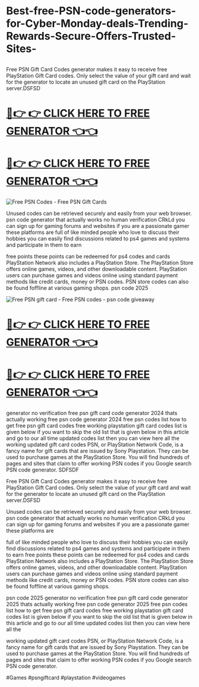 # Best-free-PSN-code-generators-for-Cyber-Monday-deals-Trending-Rewards-Secure-Offers-Trusted-Sites-
##

Free PSN Gift Card Codes generator makes it easy to receive free PlayStation Gift Card codes. Only select the value of your gift card and wait for the generator to locate an unused gift card on the PlayStation server.DSFSD

# [🔴👉 👉 CLICK HERE TO FREE GENERATOR 👈👈](https://shorturl.at/IhFCM)
# [🔴👉 👉 CLICK HERE TO FREE GENERATOR 👈👈](https://shorturl.at/IhFCM)

![Free PSN Codes - Free PSN Gift Cards](https://github.com/user-attachments/assets/9756d17c-4c8b-4db3-836d-9f1d8bc5e8fe)


Unused codes can be retrieved securely and easily from your web browser. psn code generator that actually works no human verification CRkLd you can sign up for gaming forums and websites if you are a passionate gamer these platforms are full of like minded people who love to discuss their hobbies you can easily find discussions related to ps4 games and systems and participate in them to earn

free points these points can be redeemed for ps4 codes and cards PlayStation Network also includes a PlayStation Store. The PlayStation Store offers online games, videos, and other downloadable content. PlayStation users can purchase games and videos online using standard payment methods like credit cards, money or PSN codes. PSN store codes can also be found foffline at various gaming shops. psn code 2025


![Free PSN gift card - Free PSN codes - psn code giveaway](https://github.com/user-attachments/assets/5518f327-4ae5-416a-83fe-4e1d8fa086ba)

# [🔴👉 👉 CLICK HERE TO FREE GENERATOR 👈👈](https://shorturl.at/IhFCM)
# [🔴👉 👉 CLICK HERE TO FREE GENERATOR 👈👈](https://shorturl.at/IhFCM)


generator no verification free psn gift card code generator 2024 thats actually working free psn code generator 2024 free psn codes list how to get free psn gift card codes free working playstation gift card codes list is given below if you want to skip the old list that is given below in this article and go to our all time updated codes list then you can view here all the working updated gift card codes PSN, or PlayStation Network Code, is a fancy name for gift cards that are issued by Sony Playstation. They can be used to purchase games at the PlayStation Store. You will find hundreds of pages and sites that claim to offer working PSN codes if you Google search PSN code generator. SDFSDF

Free PSN Gift Card Codes generator makes it easy to receive free PlayStation Gift Card codes. Only select the value of your gift card and wait for the generator to locate an unused gift card on the PlayStation server.DSFSD

Unused codes can be retrieved securely and easily from your web browser. psn code generator that actually works no human verification CRkLd you can sign up for gaming forums and websites if you are a passionate gamer these platforms are

full of like minded people who love to discuss their hobbies you can easily find discussions related to ps4 games and systems and participate in them to earn free points these points can be redeemed for ps4 codes and cards PlayStation Network also includes a PlayStation Store. The PlayStation Store offers online games, videos, and other downloadable content. PlayStation users can purchase games and videos online using standard payment methods like credit cards, money or PSN codes. PSN store codes can also be found foffline at various gaming shops.

psn code 2025 generator no verification free psn gift card code generator 2025 thats actually working free psn code generator 2025 free psn codes list how to get free psn gift card codes free working playstation gift card codes list is given below if you want to skip the old list that is given below in this article and go to our all time updated codes list then you can view here all the

working updated gift card codes PSN, or PlayStation Network Code, is a fancy name for gift cards that are issued by Sony Playstation. They can be used to purchase games at the PlayStation Store. You will find hundreds of pages and sites that claim to offer working PSN codes if you Google search PSN code generator.


#Games #psngiftcard #playstation #videogames



